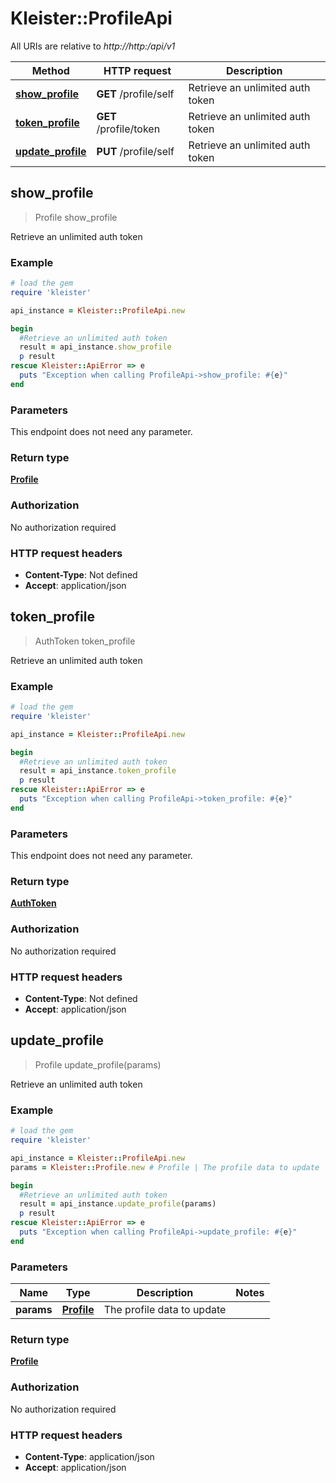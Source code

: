 # Kleister::ProfileApi

All URIs are relative to *http://http:/api/v1*

Method | HTTP request | Description
------------- | ------------- | -------------
[**show_profile**](ProfileApi.md#show_profile) | **GET** /profile/self | Retrieve an unlimited auth token
[**token_profile**](ProfileApi.md#token_profile) | **GET** /profile/token | Retrieve an unlimited auth token
[**update_profile**](ProfileApi.md#update_profile) | **PUT** /profile/self | Retrieve an unlimited auth token



## show_profile

> Profile show_profile

Retrieve an unlimited auth token

### Example

```ruby
# load the gem
require 'kleister'

api_instance = Kleister::ProfileApi.new

begin
  #Retrieve an unlimited auth token
  result = api_instance.show_profile
  p result
rescue Kleister::ApiError => e
  puts "Exception when calling ProfileApi->show_profile: #{e}"
end
```

### Parameters

This endpoint does not need any parameter.

### Return type

[**Profile**](Profile.md)

### Authorization

No authorization required

### HTTP request headers

- **Content-Type**: Not defined
- **Accept**: application/json


## token_profile

> AuthToken token_profile

Retrieve an unlimited auth token

### Example

```ruby
# load the gem
require 'kleister'

api_instance = Kleister::ProfileApi.new

begin
  #Retrieve an unlimited auth token
  result = api_instance.token_profile
  p result
rescue Kleister::ApiError => e
  puts "Exception when calling ProfileApi->token_profile: #{e}"
end
```

### Parameters

This endpoint does not need any parameter.

### Return type

[**AuthToken**](AuthToken.md)

### Authorization

No authorization required

### HTTP request headers

- **Content-Type**: Not defined
- **Accept**: application/json


## update_profile

> Profile update_profile(params)

Retrieve an unlimited auth token

### Example

```ruby
# load the gem
require 'kleister'

api_instance = Kleister::ProfileApi.new
params = Kleister::Profile.new # Profile | The profile data to update

begin
  #Retrieve an unlimited auth token
  result = api_instance.update_profile(params)
  p result
rescue Kleister::ApiError => e
  puts "Exception when calling ProfileApi->update_profile: #{e}"
end
```

### Parameters


Name | Type | Description  | Notes
------------- | ------------- | ------------- | -------------
 **params** | [**Profile**](Profile.md)| The profile data to update | 

### Return type

[**Profile**](Profile.md)

### Authorization

No authorization required

### HTTP request headers

- **Content-Type**: application/json
- **Accept**: application/json

